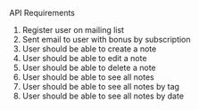 API Requirements

1. Register user on mailing list
2. Sent email to user with bonus by subscription
3. User should be able to create a note
4. User should be able to edit a note
5. User should be able to delete a note
6. User should be able to see all notes
7. User should be able to see all notes by tag
8. User should be able to see all notes by date

